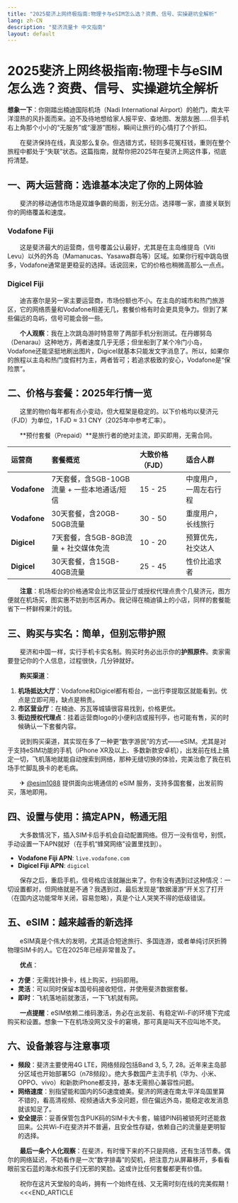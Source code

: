 ```yaml
---
title: "2025斐济上网终极指南:物理卡与eSIM怎么选？资费、信号、实操避坑全解析"
lang: zh-CN
description: "斐济流量卡 中文指南"
layout: default
---
```

# 2025斐济上网终极指南:物理卡与eSIM怎么选？资费、信号、实操避坑全解析

**想象一下**：你刚踏出楠迪国际机场（Nadi International Airport）的舱门，南太平洋湿热的风扑面而来。迫不及待地想给家人报平安、查地图、发朋友圈……但手机右上角那个小小的“无服务”或“漫游”图标，瞬间让旅行的心情打了个折扣。

　　在斐济保持在线，真没那么复杂。但选错方式，轻则多花冤枉钱，重则在整个旅程中都处于“失联”状态。这篇指南，就帮你把2025年在斐济上网这件事，彻底捋清楚。

## 一、两大运营商：选谁基本决定了你的上网体验

　　斐济的移动通信市场是双雄争霸的局面，别无分店。选择哪一家，直接关联到你的网络覆盖和速度。

### Vodafone Fiji

　　这是斐济最大的运营商，信号覆盖公认最好，尤其是在主岛维提岛（Viti Levu）以外的外岛（Mamanucas、Yasawa群岛等）区域。如果你行程中跳岛很多，Vodafone通常是更稳妥的选择。话说回来，它的价格也稍微高那么一点点。

### Digicel Fiji

　　迪吉塞尔是另一家主要运营商，市场份额也不小。在主岛的城市和热门旅游区，它的网络质量和Vodafone相差无几，套餐价格有时会更具竞争力。但到了某些偏远的岛屿，信号可能会弱一些。

　　**个人观察**：我在上次跳岛游时特意带了两部手机分别测试。在丹娜努岛（Denarau）这种地方，两者速度几乎无感；但坐船到了某个冷门小岛，Vodafone还能坚挺地刷出图片，Digicel就基本只能发文字消息了。所以，如果你的旅程以主岛和热门度假村为主，两者皆可；若追求极致的安心，Vodafone是“保险票”。

## 二、价格与套餐：2025年行情一览

　　这里的物价每年都有点小变动，但大框架是稳定的。以下价格均以斐济元（FJD）为单位，1 FJD ≈ 3.1 CNY（2025年中参考汇率）。

　　**预付套餐（Prepaid）**是旅行者的绝对主流，即买即用，无需合同。

| 运营商 | 套餐概览 | 大致价格（FJD） | 适合人群 |
| :--- | :--- | :--- | :--- |
| **Vodafone** | 7天套餐，含5GB-10GB流量 + 一些本地通话/短信 | 15 - 25 | 中度用户，一周左右行程 |
| **Vodafone** | 30天套餐，含20GB-50GB流量 | 30 - 50 | 重度用户，长线旅行 |
| **Digicel** | 7天套餐，含5GB-8GB流量 + 社交媒体免流 | 10 - 20 | 预算优先，社交达人 |
| **Digicel** | 30天套餐，含15GB-40GB流量 | 25 - 45 | 性价比追求者 |

　　**注意**：机场柜台的价格通常会比市区营业厅或授权代理点贵个几斐济元，图方便就在机场买，图实惠不妨到市区再办。我记得在楠迪镇上的小店，同样的套餐能省下一杯鲜榨果汁的钱。

## 三、购买与实名：简单，但别忘带护照

　　斐济和中国一样，实行手机卡实名制。购买时务必出示你的**护照原件**。卖家需要登记你的个人信息，过程很快，几分钟就好。

　　**购买渠道**：
1.  **机场抵达大厅**：Vodafone和Digicel都有柜台，一出行李提取区就能看到。优点是立即可用，缺点是稍贵。
2.  **市区营业厅**：在楠迪、苏瓦等城镇很容易找到，价格更优。
3.  **街边授权代理点**：挂着运营商logo的小便利店或报刊亭，也可能有售，买的时候确认一下套餐内容。

　　说到购买渠道，其实现在多了一种更“数字游民”的方式——eSIM。尤其是对于支持eSIM功能的手机（iPhone XR及以上、多数新款安卓机），出发前在线上搞定一切，飞机落地就能自动搜索到网络，那种无缝切换的体验，完美治愈了我在机场手忙脚乱换卡的老毛病。

　　✈ [@esim1088](https://t.me/s/esim1088) 提供面向出境通信的 eSIM 服务，支持多国套餐，出发前购买，落地即用。

## 四、设置与使用：搞定APN，畅通无阻

　　大多数情况下，插入SIM卡后手机会自动配置网络。但万一没有信号，别慌，手动设置一下APN就好（在手机“蜂窝网络”设置里找到）。

-   **Vodafone Fiji APN**: `live.vodafone.com`
-   **Digicel Fiji APN**: `digicel`

　　保存之后，重启手机，信号格应该就蹦出来了。你有没有遇到过这种情况：一切设置都对，但网络就是不通？我遇到过，最后发现是“数据漫游”开关忘了打开（在国内这功能常年关闭，容易忽略），真是个让人哭笑不得的低级错误。

## 五、eSIM：越来越香的新选择

　　eSIM真是个伟大的发明，尤其适合短途旅行、多国连游，或者单纯讨厌折腾物理SIM卡的人。它在2025年已经非常普及了。

　　**优点**：
-   **方便**：无需找针换卡，线上购买，扫码即用。
-   **灵活**：可以同时保留本国号码接收短信，并使用斐济数据套餐。
-   **即时**：飞机落地前就激活，一下飞机就有网。

　　**一点提醒**：eSIM依赖二维码激活，务必在出发前、有稳定Wi-Fi的环境下完成购买和设置。想象一下在机场没网又没卡的窘境，那可真是叫天不应叫地不灵。

## 六、设备兼容与注意事项

-   **频段**：斐济主要使用4G LTE，网络频段包括Band 3, 5, 7, 28。近年来主岛部分区域也开始部署5G（n78频段）。绝大多数国产主流手机（华为、小米、OPPO、vivo）和新款iPhone都支持，基本无需担心兼容性问题。
-   **网络速度**：别指望能和国内的5G速度媲美。斐济的网速在南太平洋岛国里算不错的，看高清视频、视频通话大多没问题，但在偏远外岛，能稳定收发消息就该知足了。
-   **安全提示**：妥善保管包含PUK码的SIM卡大卡套，输错PIN码被锁死时还能救回来。公共Wi-Fi在斐济并不普遍，且安全性存疑，依赖自己的流量是更明智的选择。

　　**最后一条个人化观察**：在斐济，有时慢下来的不只是网络，还有生活节奏。偶尔的网络延迟，不妨看作是一次“数字排毒”的契机，把注意力从屏幕移开，多看看眼前宝石蓝的海水和孩子们无邪的笑脸。这或许比任何套餐都更有价值。

　　祝你在这片天堂般的岛屿，拥有一个始终在线、又无需时刻在线的完美假期！
　　<<<END_ARTICLE